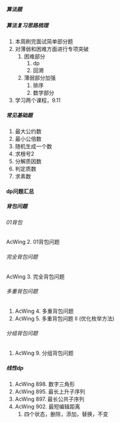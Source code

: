 ##### 算法题

##### 算法复习思路梳理

1. 本周刷完面试简单部分题
2. 对薄弱和困难方面进行专项突破
   1. 困难部分
      1. dp
      2. 回溯
   2. 薄弱部分加强
      1. 排序
      2. 数学部分
3. 学习两个课程，9.11 

##### 常见基础题

1. 最大公约数
2. 最小公倍数
3. 随机生成一个数
4. 求根号2
5. 分解质因数
6. 判定质数
7. 求素数

#### dp问题汇总

##### 背包问题

###### 01背包

AcWing 2. 01背包问题

###### 完全背包问题

AcWing 3. 完全背包问题

###### 多重背包问题	

1. AcWing 4. 多重背包问题
2. AcWing 5. 多重背包问题 II (优化枚举方法)

###### 分组背包问题

1. AcWing 9. 分组背包问题

##### 线性dp

1. AcWing 898. 数字三角形
2. AcWing 895. 最长上升子序列
3. AcWing 897. 最长公共子序列
4. AcWing 902. 最短编辑距离
   1. 四个状态，删除，添加，替换，不变

